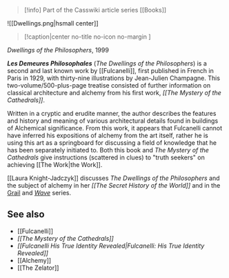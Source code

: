 > [!info] Part of the Casswiki article series [[Books]]

![[Dwellings.png|hsmall center]]
> [!caption|center no-title no-icon no-margin ]
> 
_Dwellings of the Philosophers_, 1999

_**Les Demeures Philosophales**_ (_The Dwellings of the Philosophers_) is a second and last known work by [[Fulcanelli]], first published in French in Paris in 1929, with thirty-nine illustrations by Jean-Julien Champagne. This two-volume/500-plus-page treatise consisted of further information on classical architecture and alchemy from his first work, _[[The Mystery of the Cathedrals]]_.

Written in a cryptic and erudite manner, the author describes the features and history and meaning of various architectural details found in buildings of Alchemical significance. From this work, it appears that Fulcanelli cannot have inferred his expositions of alchemy from the art itself, rather he is using this art as a springboard for discussing a field of knowledge that he has been separately initiated to. Both this book and _The Mystery of the Cathedrals_ give instructions (scattered in clues) to "truth seekers" on achieving [[The Work|the Work]].

[[Laura Knight-Jadczyk]] discusses _The Dwellings of the Philosophers_ and the subject of alchemy in her _[[The Secret History of the World]]_ and in the [Grail](http://cassiopaea.org/2011/02/22/the-grail-quest-and-the-destiny-of-man-i/) and _[Wave](http://cassiopaea.org/2010/05/08/the-wave-chapter-1-riding-the-wave/)_ series.

See also
--------

*   [[Fulcanelli]]
*   _[[The Mystery of the Cathedrals]]_
*   _[[Fulcanelli His True Identity Revealed|Fulcanelli: His True Identity Revealed]]_
*   [[Alchemy]]
*   [[The Zelator]]
